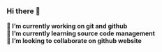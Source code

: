 ### Hi there 👋

<!--
**bhvsambasivarao/bhvsambasivarao** is a ✨ _special_ ✨ repository because its `README.md` (this file) appears on your GitHub profile.

Here are some ideas to get you started:

- 🔭 I’m currently working on git and github
- 🌱 I’m currently learning source code management
- 👯 I’m looking to collaborate on github website
- 🤔 I’m looking for help with ...
- 💬 Ask me about ...
- 📫 How to reach me: ...
- 😄 Pronouns: ...
- ⚡ Fun fact: ...
-->
**🔭 I’m currently working on git and github**  
**🌱 I’m currently learning source code management**  
**👯 I’m looking to collaborate on github website**
